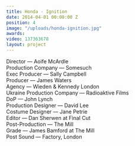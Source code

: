 ```yaml
---
title: Honda - Ignition
date: 2014-04-01 00:00:00 Z
position: 4
image: "/uploads/honda-ignition.jpg"
awards: 
video: 137363678
layout: project
---
```


Director — Aoife McArdle  
Production Company — Somesuch  
Exec Producer — Sally Campbell  
Producer — James Waters  
Agency — Wieden & Kennedy London  
Ukraine Production Company — Radioaktive Films  
DoP — John Lynch  
Production Designer — David Lee  
Costume Designer — Jane Petrie  
Editor — Dan Sherwen at Final Cut  
Post-Production — The Mill  
Grade — James Bamford at The Mill  
Post Sound — Factory, London